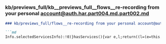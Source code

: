 ### kb/previews_full/kb__previews_full__flows__re-recording from your personal account@auth.har.part004.md.part002.md

```md
### kb/previews_full/flows__re-recording from your personal account@auth.har.part004.md (part 002)

```md
Info.selectedServicesInfo):!0)}hasServices(){var e,l;return((l=(e=this.selecte
```

```

```
